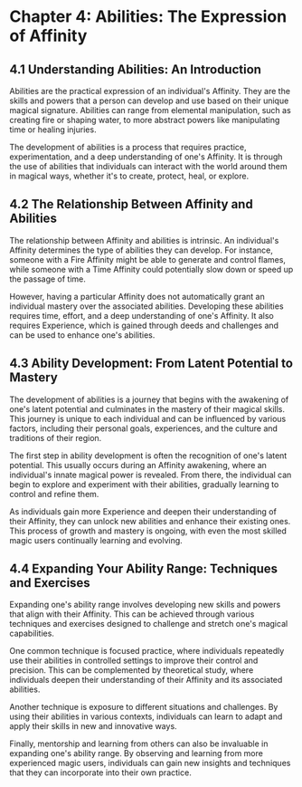 # Chapter 4: Abilities: The Expression of Affinity

## 4.1 Understanding Abilities: An Introduction

Abilities are the practical expression of an individual's Affinity. They are the skills and powers that a person can develop and use based on their unique magical signature. Abilities can range from elemental manipulation, such as creating fire or shaping water, to more abstract powers like manipulating time or healing injuries.

The development of abilities is a process that requires practice, experimentation, and a deep understanding of one's Affinity. It is through the use of abilities that individuals can interact with the world around them in magical ways, whether it's to create, protect, heal, or explore.

## 4.2 The Relationship Between Affinity and Abilities

The relationship between Affinity and abilities is intrinsic. An individual's Affinity determines the type of abilities they can develop. For instance, someone with a Fire Affinity might be able to generate and control flames, while someone with a Time Affinity could potentially slow down or speed up the passage of time.

However, having a particular Affinity does not automatically grant an individual mastery over the associated abilities. Developing these abilities requires time, effort, and a deep understanding of one's Affinity. It also requires Experience, which is gained through deeds and challenges and can be used to enhance one's abilities.

## 4.3 Ability Development: From Latent Potential to Mastery

The development of abilities is a journey that begins with the awakening of one's latent potential and culminates in the mastery of their magical skills. This journey is unique to each individual and can be influenced by various factors, including their personal goals, experiences, and the culture and traditions of their region.

The first step in ability development is often the recognition of one's latent potential. This usually occurs during an Affinity awakening, where an individual's innate magical power is revealed. From there, the individual can begin to explore and experiment with their abilities, gradually learning to control and refine them.

As individuals gain more Experience and deepen their understanding of their Affinity, they can unlock new abilities and enhance their existing ones. This process of growth and mastery is ongoing, with even the most skilled magic users continually learning and evolving.

## 4.4 Expanding Your Ability Range: Techniques and Exercises

Expanding one's ability range involves developing new skills and powers that align with their Affinity. This can be achieved through various techniques and exercises designed to challenge and stretch one's magical capabilities.

One common technique is focused practice, where individuals repeatedly use their abilities in controlled settings to improve their control and precision. This can be complemented by theoretical study, where individuals deepen their understanding of their Affinity and its associated abilities.

Another technique is exposure to different situations and challenges. By using their abilities in various contexts, individuals can learn to adapt and apply their skills in new and innovative ways.

Finally, mentorship and learning from others can also be invaluable in expanding one's ability range. By observing and learning from more experienced magic users, individuals can gain new insights and techniques that they can incorporate into their own practice.
